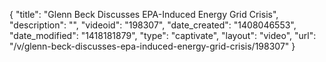 {
    "title": "Glenn Beck Discusses EPA-Induced Energy Grid Crisis",
    "description": "",
    "videoid": "198307",
    "date_created": "1408046553",
    "date_modified": "1418181879",
    "type": "captivate",
    "layout": "video",
    "url": "\/v\/glenn-beck-discusses-epa-induced-energy-grid-crisis\/198307"
}